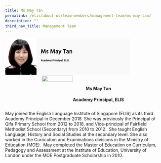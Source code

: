 ```yaml
---
title: Ms May Tan
permalink: /elis/about-us/team-members/management-team/ms-may-tan/
description: ""
third_nav_title: Management Team
---
```

<img src="/images/Ms%20May%20Tan.png" style="width:80%">

<div class="flex">
	<img src="" class="flexImg">
	<div class="flex flex-col">
		<h4>Ms May Tan</h4>
		<strong>Academy Principal, ELIS</strong>
	</div>
</div>

May joined the English Language Institute of Singapore (ELIS) as its third Academy Principal in December 2018. She was previously the Principal of Qifa Primary School from 2012 to 2018, and Vice-principal of Fairfield Methodist School (Secondary) from 2010 to 2012.&nbsp; She taught English Language, History and Social Studies at the secondary level. She also worked in the Curriculum and Examinations divisions in the Ministry of Education (MOE).&nbsp; May completed the Master of Education on Curriculum, Pedagogy and Assessment at the Institute of Education, University of London under the MOE Postgraduate Scholarship in 2010.

<style>
	.flex {
		display: flex;
		justify-content: center;
		align-items: center;
	}
	.flexImg {
		width: 100px;
		aspect-ratio: 1;
	}
	.flex-col {
		display: flex;
		flex-direction: column;
	}
</style>
